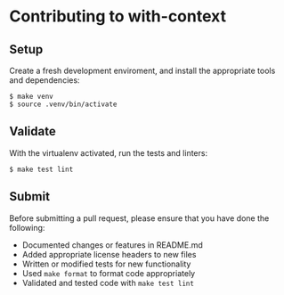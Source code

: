 # Contributing to with-context

## Setup

Create a fresh development enviroment, and install the
appropriate tools and dependencies:

    $ make venv
    $ source .venv/bin/activate


## Validate

With the virtualenv activated, run the tests and linters:

    $ make test lint


## Submit

Before submitting a pull request, please ensure
that you have done the following:

* Documented changes or features in README.md
* Added appropriate license headers to new files
* Written or modified tests for new functionality
* Used `make format` to format code appropriately
* Validated and tested code with `make test lint`

